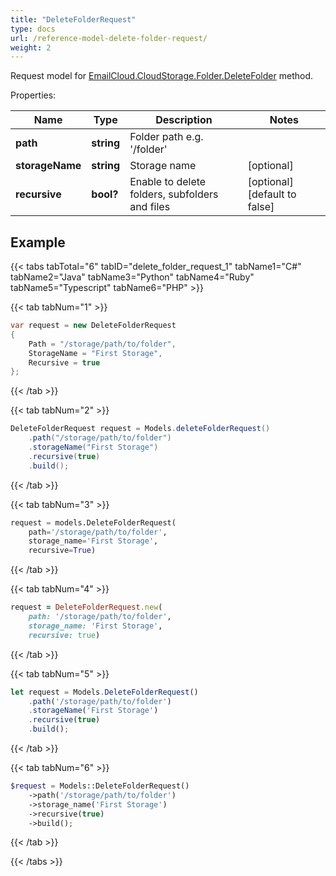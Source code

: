 ```yaml
---
title: "DeleteFolderRequest"
type: docs
url: /reference-model-delete-folder-request/
weight: 2
---
```


Request model for [EmailCloud.CloudStorage.Folder.DeleteFolder](/email/reference-folder-api/#deletefolder) method.

Properties:

Name | Type | Description | Notes
---- | ---- | ----------- | -----
**path** |**string**|Folder path e.g. '/folder' |
**storageName** |**string**|Storage name |[optional] 
**recursive** |**bool?**|Enable to delete folders, subfolders and files |[optional] [default to false]

## Example

{{< tabs tabTotal="6" tabID="delete_folder_request_1" tabName1="C#" tabName2="Java" tabName3="Python" tabName4="Ruby" tabName5="Typescript" tabName6="PHP" >}}

{{< tab tabNum="1" >}}

```csharp
var request = new DeleteFolderRequest
{ 
    Path = "/storage/path/to/folder",
    StorageName = "First Storage",
    Recursive = true
};
```

{{< /tab >}}

{{< tab tabNum="2" >}}

```java
DeleteFolderRequest request = Models.deleteFolderRequest()
    .path("/storage/path/to/folder")
    .storageName("First Storage")
    .recursive(true)
    .build();
```

{{< /tab >}}

{{< tab tabNum="3" >}}

```python
request = models.DeleteFolderRequest(
    path='/storage/path/to/folder',
    storage_name='First Storage',
    recursive=True)
```

{{< /tab >}}

{{< tab tabNum="4" >}}

```ruby
request = DeleteFolderRequest.new(
    path: '/storage/path/to/folder',
    storage_name: 'First Storage',
    recursive: true)
```

{{< /tab >}}

{{< tab tabNum="5" >}}

```typescript
let request = Models.DeleteFolderRequest()
    .path('/storage/path/to/folder')
    .storageName('First Storage')
    .recursive(true)
    .build();
```

{{< /tab >}}

{{< tab tabNum="6" >}}

```php
$request = Models::DeleteFolderRequest()
    ->path('/storage/path/to/folder')
    ->storage_name('First Storage')
    ->recursive(true)
    ->build();
```

{{< /tab >}}

{{< /tabs >}}

